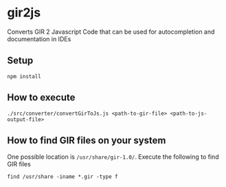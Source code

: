 # gir2js
Converts GIR 2 Javascript Code that can be used for autocompletion and documentation in IDEs

## Setup

```
npm install
```

## How to execute

```
./src/converter/convertGirToJs.js <path-to-gir-file> <path-to-js-output-file>
```

## How to find GIR files on your system

One possible location is `/usr/share/gir-1.0/`. Execute the following to find GIR files

```
find /usr/share -iname *.gir -type f
```